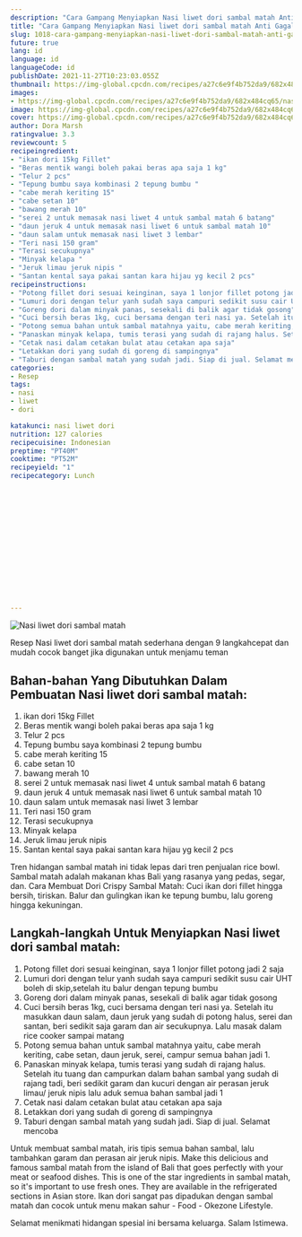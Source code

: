 ```yaml
---
description: "Cara Gampang Menyiapkan Nasi liwet dori sambal matah Anti Gagal"
title: "Cara Gampang Menyiapkan Nasi liwet dori sambal matah Anti Gagal"
slug: 1018-cara-gampang-menyiapkan-nasi-liwet-dori-sambal-matah-anti-gagal
future: true
lang: id
language: id
languageCode: id
publishDate: 2021-11-27T10:23:03.055Z 
thumbnail: https://img-global.cpcdn.com/recipes/a27c6e9f4b752da9/682x484cq65/nasi-liwet-dori-sambal-matah-foto-resep-utama.png
images:
- https://img-global.cpcdn.com/recipes/a27c6e9f4b752da9/682x484cq65/nasi-liwet-dori-sambal-matah-foto-resep-utama.png
image: https://img-global.cpcdn.com/recipes/a27c6e9f4b752da9/682x484cq65/nasi-liwet-dori-sambal-matah-foto-resep-utama.png
cover: https://img-global.cpcdn.com/recipes/a27c6e9f4b752da9/682x484cq65/nasi-liwet-dori-sambal-matah-foto-resep-utama.png
author: Dora Marsh
ratingvalue: 3.3
reviewcount: 5
recipeingredient:
- "ikan dori 15kg Fillet"
- "Beras mentik wangi boleh pakai beras apa saja 1 kg"
- "Telur 2 pcs"
- "Tepung bumbu saya kombinasi 2 tepung bumbu "
- "cabe merah keriting 15"
- "cabe setan 10"
- "bawang merah 10"
- "serei 2 untuk memasak nasi liwet 4 untuk sambal matah 6 batang"
- "daun jeruk 4 untuk memasak nasi liwet 6 untuk sambal matah 10"
- "daun salam untuk memasak nasi liwet 3 lembar"
- "Teri nasi 150 gram"
- "Terasi secukupnya"
- "Minyak kelapa "
- "Jeruk limau jeruk nipis "
- "Santan kental saya pakai santan kara hijau yg kecil 2 pcs"
recipeinstructions:
- "Potong fillet dori sesuai keinginan, saya 1 lonjor fillet potong jadi 2 saja"
- "Lumuri dori dengan telur yanh sudah saya campuri sedikit susu cair UHT boleh di skip,setelah itu balur dengan tepung bumbu"
- "Goreng dori dalam minyak panas, sesekali di balik agar tidak gosong"
- "Cuci bersih beras 1kg, cuci bersama dengan teri nasi ya. Setelah itu masukkan daun salam, daun jeruk yang sudah di potong halus, serei dan santan, beri sedikit saja garam dan air secukupnya. Lalu masak dalam rice cooker sampai matang"
- "Potong semua bahan untuk sambal matahnya yaitu, cabe merah keriting, cabe setan, daun jeruk, serei, campur semua bahan jadi 1."
- "Panaskan minyak kelapa, tumis terasi yang sudah di rajang halus. Setelah itu tuang dan campurkan dalam bahan sambal yang sudah di rajang tadi, beri sedikit garam dan kucuri dengan air perasan jeruk limau/ jeruk nipis lalu aduk semua bahan sambal jadi 1"
- "Cetak nasi dalam cetakan bulat atau cetakan apa saja"
- "Letakkan dori yang sudah di goreng di sampingnya"
- "Taburi dengan sambal matah yang sudah jadi. Siap di jual. Selamat mencoba"
categories:
- Resep
tags:
- nasi
- liwet
- dori

katakunci: nasi liwet dori 
nutrition: 127 calories
recipecuisine: Indonesian
preptime: "PT40M"
cooktime: "PT52M"
recipeyield: "1"
recipecategory: Lunch


     
    
    
    
    
    
    
    
    
    
    
      
    
---
```



![Nasi liwet dori sambal matah](https://img-global.cpcdn.com/recipes/a27c6e9f4b752da9/682x484cq65/nasi-liwet-dori-sambal-matah-foto-resep-utama.png)

Resep Nasi liwet dori sambal matah  sederhana dengan 9 langkahcepat dan mudah cocok banget jika digunakan untuk menjamu teman

<!--inarticleads1-->

## Bahan-bahan Yang Dibutuhkan Dalam Pembuatan Nasi liwet dori sambal matah:

1. ikan dori 15kg Fillet
1. Beras mentik wangi boleh pakai beras apa saja 1 kg
1. Telur 2 pcs
1. Tepung bumbu saya kombinasi 2 tepung bumbu 
1. cabe merah keriting 15
1. cabe setan 10
1. bawang merah 10
1. serei 2 untuk memasak nasi liwet 4 untuk sambal matah 6 batang
1. daun jeruk 4 untuk memasak nasi liwet 6 untuk sambal matah 10
1. daun salam untuk memasak nasi liwet 3 lembar
1. Teri nasi 150 gram
1. Terasi secukupnya
1. Minyak kelapa 
1. Jeruk limau jeruk nipis 
1. Santan kental saya pakai santan kara hijau yg kecil 2 pcs

Tren hidangan sambal matah ini tidak lepas dari tren penjualan rice bowl. Sambal matah adalah makanan khas Bali yang rasanya yang pedas, segar, dan. Cara Membuat Dori Crispy Sambal Matah: Cuci ikan dori fillet hingga bersih, tiriskan. Balur dan gulingkan ikan ke tepung bumbu, lalu goreng hingga kekuningan. 

<!--inarticleads2-->

## Langkah-langkah Untuk Menyiapkan Nasi liwet dori sambal matah:

1. Potong fillet dori sesuai keinginan, saya 1 lonjor fillet potong jadi 2 saja
1. Lumuri dori dengan telur yanh sudah saya campuri sedikit susu cair UHT boleh di skip,setelah itu balur dengan tepung bumbu
1. Goreng dori dalam minyak panas, sesekali di balik agar tidak gosong
1. Cuci bersih beras 1kg, cuci bersama dengan teri nasi ya. Setelah itu masukkan daun salam, daun jeruk yang sudah di potong halus, serei dan santan, beri sedikit saja garam dan air secukupnya. Lalu masak dalam rice cooker sampai matang
1. Potong semua bahan untuk sambal matahnya yaitu, cabe merah keriting, cabe setan, daun jeruk, serei, campur semua bahan jadi 1.
1. Panaskan minyak kelapa, tumis terasi yang sudah di rajang halus. Setelah itu tuang dan campurkan dalam bahan sambal yang sudah di rajang tadi, beri sedikit garam dan kucuri dengan air perasan jeruk limau/ jeruk nipis lalu aduk semua bahan sambal jadi 1
1. Cetak nasi dalam cetakan bulat atau cetakan apa saja
1. Letakkan dori yang sudah di goreng di sampingnya
1. Taburi dengan sambal matah yang sudah jadi. Siap di jual. Selamat mencoba


Untuk membuat sambal matah, iris tipis semua bahan sambal, lalu tambahkan garam dan perasan air jeruk nipis. Make this delicious and famous sambal matah from the island of Bali that goes perfectly with your meat or seafood dishes. This is one of the star ingredients in sambal matah, so it&#39;s important to use fresh ones. They are available in the refrigerated sections in Asian store. Ikan dori sangat pas dipadukan dengan sambal matah dan cocok untuk menu makan sahur - Food - Okezone Lifestyle. 

Selamat menikmati hidangan spesial ini bersama keluarga. Salam Istimewa.
